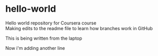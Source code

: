 # hello-world
Hello world repository for Coursera course  
Making edits to the readme file to learn how branches work in GitHub

This is being written from the laptop

Now i'm adding another line